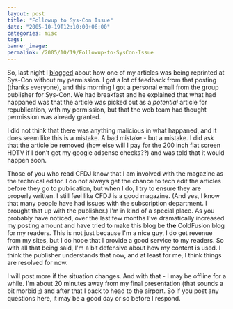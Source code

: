 ```yaml
---
layout: post
title: "Followup to Sys-Con Issue"
date: "2005-10-19T12:10:00+06:00"
categories: misc 
tags: 
banner_image: 
permalink: /2005/10/19/Followup-to-SysCon-Issue
---
```


So, last night I <a href="http://ray.camdenfamily.com/index.cfm/2005/10/19/Should-I-Be-Honored-or-Offended">blogged</a> about how one of my articles was being reprinted at Sys-Con without my permission. I got a lot of feedback from that posting (thanks everyone), and this morning I got a personal email from the group publisher for Sys-Con. We had breakfast and he explained that what had happaned was that the article was picked out as a <i>potential</i> article for republication, with my permission, but that the web team had thought permission was already granted. 

I did not think that there was anything malicious in what happaned, and it does seem like this is a mistake. A bad mistake - but a mistake. I did ask that the article be removed (how else will I pay for the 200 inch flat screen HDTV if I don't get my google adsense checks??) and was told that it would happen soon.

Those of you who read CFDJ know that I am involved with the magazine as the technical editor. I do not always get the chance to tech edit the articles before they go to publication, but when I do, I try to ensure they are properly written. I still feel like CFDJ is a good magazine. (And yes, I know that many people have had issues with the subscription department. I brought that up with the publisher.) I'm in kind of a special place. As you probably have noticed, over the last few months I've dramatically increased my posting amount and have tried to make this blog be <b>the</b> ColdFusion blog for my readers. This is not just because I'm a nice guy, I do get revenue from my sites, but I do hope that I provide a good service to my readers. So with all that being said, I'm a bit defensive about how my content is used. I think the publisher understands that now, and at least for me, I think things are resolved for now. 

I will post more if the situation changes. And with that - I may be offline for a while. I'm about 20 minutes away from my final presentation (that sounds a bit morbid ;) and after that I pack to head to the airport. So if you post any questions here, it may be a good day or so before I respond.